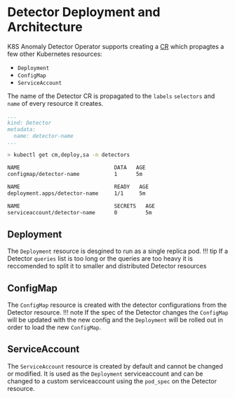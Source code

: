 # Detector Deployment and Architecture  

K8S Anomaly Detector Operator supports creating a [CR](https://kubernetes.io/docs/concepts/extend-kubernetes/api-extension/custom-resources/) which propagtes a few other Kubernetes resources:

* `Deployment`
* `ConfigMap`
* `ServiceAccount`

The name of the Detector CR is propagated to the `labels` `selectors` and `name` of every resource it creates.
```yaml
...
kind: Detector
metadata:
  name: detector-name
...
```

```bash
> kubectl get cm,deploy,sa -n detectors

NAME                              DATA   AGE
configmap/detector-name           1      5m

NAME                              READY   AGE
deployment.apps/detector-name     1/1     5m

NAME                              SECRETS   AGE
serviceaccount/detector-name      0         5m
```

## Deployment

The `Deployment` resource is desgined to run as a single replica pod.
!!! tip
    If a Detector `queries` list is too long or the queries are too heavy
    it is reccomended to split it to smaller and distributed Detector resources

## ConfigMap

The `ConfigMap` resource is created with the detector configurations from the Detector resource.
!!! note
    If the spec of the Detector changes the `ConfigMap` will be updated with the new config 
    and the `Deployment` will be rolled out in order to load the new `ConfigMap`.

## ServiceAccount

The `ServiceAccount` resource is created by default and cannot be changed or modified.
It is used as the `Deployment` serviceaccount and can be changed to a custom serviceaccount using the `pod_spec` 
on the Detector resource.

